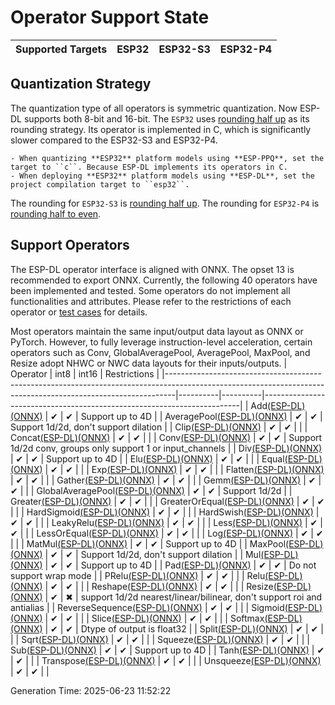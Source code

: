 # Operator Support State

| Supported Targets | ESP32 | ESP32-S3 | ESP32-P4 |
| ----------------- | ----- | -------- | -------- |

## Quantization Strategy

The quantization type of all operators is symmetric quantization. Now ESP-DL supports both 8-bit and 16-bit.
The ``ESP32`` uses [rounding half up](https://simple.wikipedia.org/wiki/Rounding#Round_half_up) as its rounding strategy. Its operator is implemented in C, which is significantly slower compared to the ESP32-S3 and ESP32-P4.

    - When quantizing **ESP32** platform models using **ESP-PPQ**, set the target to ``c``. Because ESP-DL implements its operators in C.
    - When deploying **ESP32** platform models using **ESP-DL**, set the project compilation target to ``esp32``.

The rounding for ``ESP32-S3`` is [rounding half up](https://simple.wikipedia.org/wiki/Rounding#Round_half_up).
The rounding for ``ESP32-P4`` is [rounding half to even](https://simple.wikipedia.org/wiki/Rounding#Round_half_to_even).

## Support Operators

The ESP-DL operator interface is aligned with ONNX. The opset 13 is recommended to export ONNX.
Currently, the following 40 operators have been implemented and tested. Some operators do not implement all functionalities and attributes. Please refer to the restrictions of each operator or [test cases](./tools/ops_test/config/op_cfg.toml) for details.

Most operators maintain the same input/output data layout as ONNX or PyTorch. However, to fully leverage instruction-level acceleration, certain operators such as Conv, GlobalAveragePool, AveragePool, MaxPool, and Resize adopt NHWC or NWC data layouts for their inputs/outputs.
| Operator                                                                                                                                                     | int8     | int16    | Restrictions                                                           |
|--------------------------------------------------------------------------------------------------------------------------------------------------------------|----------|----------|------------------------------------------------------------------------|
| Add[(ESP-DL)](esp-dl/dl/module/include/dl_module_add.hpp)[(ONNX)](https://onnx.ai/onnx/operators/onnx__Add.html)                                             | &#10004; | &#10004; | Support up to 4D                                                       |
| AveragePool[(ESP-DL)](esp-dl/dl/module/include/dl_module_average_pool.hpp)[(ONNX)](https://onnx.ai/onnx/operators/onnx__AveragePool.html)                    | &#10004; | &#10004; | Support 1d/2d, don't support dilation                                  |
| Clip[(ESP-DL)](esp-dl/dl/module/include/dl_module_clip.hpp)[(ONNX)](https://onnx.ai/onnx/operators/onnx__Clip.html)                                          | &#10004; | &#10004; |                                                                        |
| Concat[(ESP-DL)](esp-dl/dl/module/include/dl_module_concat.hpp)[(ONNX)](https://onnx.ai/onnx/operators/onnx__Concat.html)                                    | &#10004; | &#10004; |                                                                        |
| Conv[(ESP-DL)](esp-dl/dl/module/include/dl_module_conv.hpp)[(ONNX)](https://onnx.ai/onnx/operators/onnx__Conv.html)                                          | &#10004; | &#10004; | Support 1d/2d conv, groups only support 1 or input_channels            |
| Div[(ESP-DL)](esp-dl/dl/module/include/dl_module_div.hpp)[(ONNX)](https://onnx.ai/onnx/operators/onnx__Div.html)                                             | &#10004; | &#10004; | Support up to 4D                                                       |
| Elu[(ESP-DL)](esp-dl/dl/module/include/dl_module_elu.hpp)[(ONNX)](https://onnx.ai/onnx/operators/onnx__Elu.html)                                             | &#10004; | &#10004; |                                                                        |
| Equal[(ESP-DL)](esp-dl/dl/module/include/dl_module_equal.hpp)[(ONNX)](https://onnx.ai/onnx/operators/onnx__Equal.html)                                       | &#10004; | &#10004; |                                                                        |
| Exp[(ESP-DL)](esp-dl/dl/module/include/dl_module_exp.hpp)[(ONNX)](https://onnx.ai/onnx/operators/onnx__Exp.html)                                             | &#10004; | &#10004; |                                                                        |
| Flatten[(ESP-DL)](esp-dl/dl/module/include/dl_module_flatten.hpp)[(ONNX)](https://onnx.ai/onnx/operators/onnx__Flatten.html)                                 | &#10004; | &#10004; |                                                                        |
| Gather[(ESP-DL)](esp-dl/dl/module/include/dl_module_gather.hpp)[(ONNX)](https://onnx.ai/onnx/operators/onnx__Gather.html)                                    | &#10004; | &#10004; |                                                                        |
| Gemm[(ESP-DL)](esp-dl/dl/module/include/dl_module_gemm.hpp)[(ONNX)](https://onnx.ai/onnx/operators/onnx__Gemm.html)                                          | &#10004; | &#10004; |                                                                        |
| GlobalAveragePool[(ESP-DL)](esp-dl/dl/module/include/dl_module_global_average_pool.hpp)[(ONNX)](https://onnx.ai/onnx/operators/onnx__GlobalAveragePool.html) | &#10004; | &#10004; | Support 1d/2d                                                          |
| Greater[(ESP-DL)](esp-dl/dl/module/include/dl_module_greater.hpp)[(ONNX)](https://onnx.ai/onnx/operators/onnx__Greater.html)                                 | &#10004; | &#10004; |                                                                        |
| GreaterOrEqual[(ESP-DL)](esp-dl/dl/module/include/dl_module_greater_or_equal.hpp)[(ONNX)](https://onnx.ai/onnx/operators/onnx__GreaterOrEqual.html)          | &#10004; | &#10004; |                                                                        |
| HardSigmoid[(ESP-DL)](esp-dl/dl/module/include/dl_module_hard_sigmoid.hpp)[(ONNX)](https://onnx.ai/onnx/operators/onnx__HardSigmoid.html)                    | &#10004; | &#10004; |                                                                        |
| HardSwish[(ESP-DL)](esp-dl/dl/module/include/dl_module_hard_swish.hpp)[(ONNX)](https://onnx.ai/onnx/operators/onnx__HardSwish.html)                          | &#10004; | &#10004; |                                                                        |
| LeakyRelu[(ESP-DL)](esp-dl/dl/module/include/dl_module_leaky_relu.hpp)[(ONNX)](https://onnx.ai/onnx/operators/onnx__LeakyRelu.html)                          | &#10004; | &#10004; |                                                                        |
| Less[(ESP-DL)](esp-dl/dl/module/include/dl_module_less.hpp)[(ONNX)](https://onnx.ai/onnx/operators/onnx__Less.html)                                          | &#10004; | &#10004; |                                                                        |
| LessOrEqual[(ESP-DL)](esp-dl/dl/module/include/dl_module_less_or_equal.hpp)[(ONNX)](https://onnx.ai/onnx/operators/onnx__LessOrEqual.html)                   | &#10004; | &#10004; |                                                                        |
| Log[(ESP-DL)](esp-dl/dl/module/include/dl_module_log.hpp)[(ONNX)](https://onnx.ai/onnx/operators/onnx__Log.html)                                             | &#10004; | &#10004; |                                                                        |
| MatMul[(ESP-DL)](esp-dl/dl/module/include/dl_module_matmul.hpp)[(ONNX)](https://onnx.ai/onnx/operators/onnx__MatMul.html)                                    | &#10004; | &#10004; | Support up to 4D                                                       |
| MaxPool[(ESP-DL)](esp-dl/dl/module/include/dl_module_max_pool.hpp)[(ONNX)](https://onnx.ai/onnx/operators/onnx__MaxPool.html)                                | &#10004; | &#10004; | Support 1d/2d, don't support dilation                                  |
| Mul[(ESP-DL)](esp-dl/dl/module/include/dl_module_mul.hpp)[(ONNX)](https://onnx.ai/onnx/operators/onnx__Mul.html)                                             | &#10004; | &#10004; | Support up to 4D                                                       |
| Pad[(ESP-DL)](esp-dl/dl/module/include/dl_module_pad.hpp)[(ONNX)](https://onnx.ai/onnx/operators/onnx__Pad.html)                                             | &#10004; | &#10004; | Do not support wrap mode                                               |
| PRelu[(ESP-DL)](esp-dl/dl/module/include/dl_module_prelu.hpp)[(ONNX)](https://onnx.ai/onnx/operators/onnx__PRelu.html)                                       | &#10004; | &#10004; |                                                                        |
| Relu[(ESP-DL)](esp-dl/dl/module/include/dl_module_relu.hpp)[(ONNX)](https://onnx.ai/onnx/operators/onnx__Relu.html)                                          | &#10004; | &#10004; |                                                                        |
| Reshape[(ESP-DL)](esp-dl/dl/module/include/dl_module_reshape.hpp)[(ONNX)](https://onnx.ai/onnx/operators/onnx__Reshape.html)                                 | &#10004; | &#10004; |                                                                        |
| Resize[(ESP-DL)](esp-dl/dl/module/include/dl_module_resize.hpp)[(ONNX)](https://onnx.ai/onnx/operators/onnx__Resize.html)                                    | &#10004; | &#10006; | support 1d/2d nearest/linear/bilinear, don't support roi and antialias |
| ReverseSequence[(ESP-DL)](esp-dl/dl/module/include/dl_module_reverse_sequence.hpp)[(ONNX)](https://onnx.ai/onnx/operators/onnx__ReverseSequence.html)        | &#10004; | &#10004; |                                                                        |
| Sigmoid[(ESP-DL)](esp-dl/dl/module/include/dl_module_sigmoid.hpp)[(ONNX)](https://onnx.ai/onnx/operators/onnx__Sigmoid.html)                                 | &#10004; | &#10004; |                                                                        |
| Slice[(ESP-DL)](esp-dl/dl/module/include/dl_module_slice.hpp)[(ONNX)](https://onnx.ai/onnx/operators/onnx__Slice.html)                                       | &#10004; | &#10004; |                                                                        |
| Softmax[(ESP-DL)](esp-dl/dl/module/include/dl_module_softmax.hpp)[(ONNX)](https://onnx.ai/onnx/operators/onnx__Softmax.html)                                 | &#10004; | &#10004; | Dtype of output is float32                                             |
| Split[(ESP-DL)](esp-dl/dl/module/include/dl_module_split.hpp)[(ONNX)](https://onnx.ai/onnx/operators/onnx__Split.html)                                       | &#10004; | &#10004; |                                                                        |
| Sqrt[(ESP-DL)](esp-dl/dl/module/include/dl_module_sqrt.hpp)[(ONNX)](https://onnx.ai/onnx/operators/onnx__Sqrt.html)                                          | &#10004; | &#10004; |                                                                        |
| Squeeze[(ESP-DL)](esp-dl/dl/module/include/dl_module_squeeze.hpp)[(ONNX)](https://onnx.ai/onnx/operators/onnx__Squeeze.html)                                 | &#10004; | &#10004; |                                                                        |
| Sub[(ESP-DL)](esp-dl/dl/module/include/dl_module_sub.hpp)[(ONNX)](https://onnx.ai/onnx/operators/onnx__Sub.html)                                             | &#10004; | &#10004; | Support up to 4D                                                       |
| Tanh[(ESP-DL)](esp-dl/dl/module/include/dl_module_tanh.hpp)[(ONNX)](https://onnx.ai/onnx/operators/onnx__Tanh.html)                                          | &#10004; | &#10004; |                                                                        |
| Transpose[(ESP-DL)](esp-dl/dl/module/include/dl_module_transpose.hpp)[(ONNX)](https://onnx.ai/onnx/operators/onnx__Transpose.html)                           | &#10004; | &#10004; |                                                                        |
| Unsqueeze[(ESP-DL)](esp-dl/dl/module/include/dl_module_unsqueeze.hpp)[(ONNX)](https://onnx.ai/onnx/operators/onnx__Unsqueeze.html)                           | &#10004; | &#10004; |                                                                        |

Generation Time: 2025-06-23 11:52:22